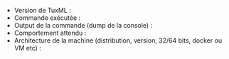 * Version de TuxML :
* Commande exécutée :
* Output de la commande (dump de la console) :
* Comportement attendu :
* Architecture de la machine (distribution, version, 32/64 bits, docker ou VM etc) :
